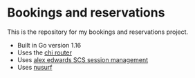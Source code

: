 # Bookings and reservations

This is the repository for my bookings and reservations project.

- Built in Go version 1.16
- Uses the [chi router](http://github.com/go-chi/chi)
- Uses [alex edwards SCS session management](https://github.com/alexedwards/scs/v2)
- Uses [nusurf](https://github.com/justinas/nosurf)